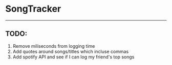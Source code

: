 # SongTracker
----
## TODO:
1. Remove miliseconds from logging time
2. Add quotes around songs/titles which incluse commas
3. Add spotify API and see if I can log my friend's top songs
